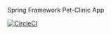 Spring Framework Pet-Clinic App

[![CircleCI](https://circleci.com/gh/abdullahsen/spring-pet-clinic.svg?style=svg)](https://circleci.com/gh/abdullahsen/spring-pet-clinic)